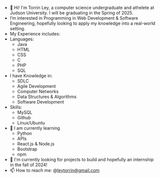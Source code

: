 - 👋 Hi! I'm Torrin Ley, a computer science undergraduate and athelete at Judson University. I will be graduating in the Spring of 2025.
-  I’m interested in Programming in Web Development & Software Engineering, hopefully looking to apply my knowledge into a real-world setting.
- My Experience includes:
- Languages:
    - Java
    - HTML
    - CSS
    - C
    - PHP
    - SQL
-  I have Knowledge in:
    - SDLC
    - Agile Development
    - Computer Networks
    - Data Structures & Algorithms
    - Software Development
- Skills:
    - MySQL
    - Github
    - Linux/Ubuntu
- 🌱 I am currently learning
    - Python
    - APIs
    - React.js & Node.js
    - Bootstrap
    - npm
- 💞️ I'm currently looking for projects to build and hopefully an internship in the fall of 2024!
- 📫 How to reach me: @leytorrin@gmail.com

<!---
TorrinLey/TorrinLey is a ✨ special ✨ repository because its `README.md` (this file) appears on your GitHub profile.
You can click the Preview link to take a look at your changes.
--->
